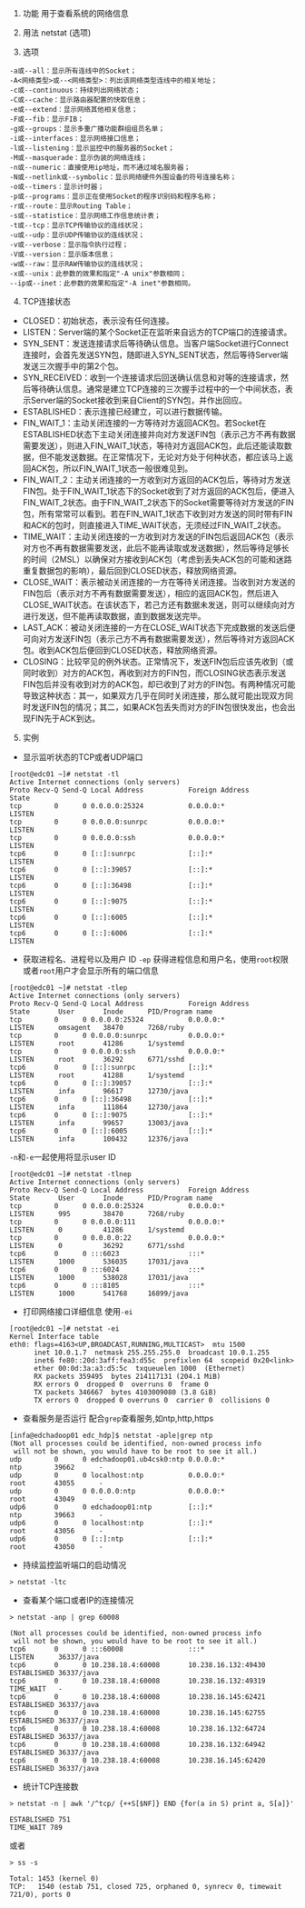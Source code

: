 1. 功能
用于查看系统的网络信息

2. 用法
netstat (选项)

3. 选项
```
-a或--all：显示所有连线中的Socket；
-A<网络类型>或--<网络类型>：列出该网络类型连线中的相关地址；
-c或--continuous：持续列出网络状态；
-C或--cache：显示路由器配置的快取信息；
-e或--extend：显示网络其他相关信息；
-F或--fib：显示FIB；
-g或--groups：显示多重广播功能群组组员名单；
-i或--interfaces：显示网络接口信息；
-l或--listening：显示监控中的服务器的Socket；
-M或--masquerade：显示伪装的网络连线；
-n或--numeric：直接使用ip地址，而不通过域名服务器；
-N或--netlink或--symbolic：显示网络硬件外围设备的符号连接名称；
-o或--timers：显示计时器；
-p或--programs：显示正在使用Socket的程序识别码和程序名称；
-r或--route：显示Routing Table；
-s或--statistice：显示网络工作信息统计表；
-t或--tcp：显示TCP传输协议的连线状况；
-u或--udp：显示UDP传输协议的连线状况；
-v或--verbose：显示指令执行过程；
-V或--version：显示版本信息；
-w或--raw：显示RAW传输协议的连线状况；
-x或--unix：此参数的效果和指定"-A unix"参数相同；
--ip或--inet：此参数的效果和指定"-A inet"参数相同。
```
4. TCP连接状态
- CLOSED：初始状态，表示没有任何连接。
- LISTEN：Server端的某个Socket正在监听来自远方的TCP端口的连接请求。
- SYN_SENT：发送连接请求后等待确认信息。当客户端Socket进行Connect连接时，会首先发送SYN包，随即进入SYN_SENT状态，然后等待Server端发送三次握手中的第2个包。
- SYN_RECEIVED：收到一个连接请求后回送确认信息和对等的连接请求，然后等待确认信息。通常是建立TCP连接的三次握手过程中的一个中间状态，表示Server端的Socket接收到来自Client的SYN包，并作出回应。
- ESTABLISHED：表示连接已经建立，可以进行数据传输。
- FIN_WAIT_1：主动关闭连接的一方等待对方返回ACK包。若Socket在ESTABLISHED状态下主动关闭连接并向对方发送FIN包（表示己方不再有数据需要发送），则进入FIN_WAIT_1状态，等待对方返回ACK包，此后还能读取数据，但不能发送数据。在正常情况下，无论对方处于何种状态，都应该马上返回ACK包，所以FIN_WAIT_1状态一般很难见到。
- FIN_WAIT_2：主动关闭连接的一方收到对方返回的ACK包后，等待对方发送FIN包。处于FIN_WAIT_1状态下的Socket收到了对方返回的ACK包后，便进入FIN_WAIT_2状态。由于FIN_WAIT_2状态下的Socket需要等待对方发送的FIN包，所有常常可以看到。若在FIN_WAIT_1状态下收到对方发送的同时带有FIN和ACK的包时，则直接进入TIME_WAIT状态，无须经过FIN_WAIT_2状态。
- TIME_WAIT：主动关闭连接的一方收到对方发送的FIN包后返回ACK包（表示对方也不再有数据需要发送，此后不能再读取或发送数据），然后等待足够长的时间（2MSL）以确保对方接收到ACK包（考虑到丢失ACK包的可能和迷路重复数据包的影响），最后回到CLOSED状态，释放网络资源。
- CLOSE_WAIT：表示被动关闭连接的一方在等待关闭连接。当收到对方发送的FIN包后（表示对方不再有数据需要发送），相应的返回ACK包，然后进入CLOSE_WAIT状态。在该状态下，若己方还有数据未发送，则可以继续向对方进行发送，但不能再读取数据，直到数据发送完毕。
- LAST_ACK：被动关闭连接的一方在CLOSE_WAIT状态下完成数据的发送后便可向对方发送FIN包（表示己方不再有数据需要发送），然后等待对方返回ACK包。收到ACK包后便回到CLOSED状态，释放网络资源。
- CLOSING：比较罕见的例外状态。正常情况下，发送FIN包后应该先收到（或同时收到）对方的ACK包，再收到对方的FIN包，而CLOSING状态表示发送FIN包后并没有收到对方的ACK包，却已收到了对方的FIN包。有两种情况可能导致这种状态：其一，如果双方几乎在同时关闭连接，那么就可能出现双方同时发送FIN包的情况；其二，如果ACK包丢失而对方的FIN包很快发出，也会出现FIN先于ACK到达。


5. 实例
 - 显示监听状态的TCP或者UDP端口
 ```
 [root@edc01 ~]# netstat -tl
 Active Internet connections (only servers)
 Proto Recv-Q Send-Q Local Address           Foreign Address         State      
 tcp        0      0 0.0.0.0:25324           0.0.0.0:*               LISTEN     
 tcp        0      0 0.0.0.0:sunrpc          0.0.0.0:*               LISTEN     
 tcp        0      0 0.0.0.0:ssh             0.0.0.0:*               LISTEN     
 tcp6       0      0 [::]:sunrpc             [::]:*                  LISTEN     
 tcp6       0      0 [::]:39057              [::]:*                  LISTEN     
 tcp6       0      0 [::]:36498              [::]:*                  LISTEN     
 tcp6       0      0 [::]:9075               [::]:*                  LISTEN     
 tcp6       0      0 [::]:6005               [::]:*                  LISTEN     
 tcp6       0      0 [::]:6006               [::]:*                  LISTEN       
 ```

  - 获取进程名、进程号以及用户 ID
  `-ep` 获得进程信息和用户名，使用`root`权限或者`root`用户才会显示所有的端口信息
  ```
  [root@edc01 ~]# netstat -tlep
  Active Internet connections (only servers)
  Proto Recv-Q Send-Q Local Address           Foreign Address         State       User       Inode      PID/Program name    
  tcp        0      0 0.0.0.0:25324           0.0.0.0:*               LISTEN      omsagent   38470      7268/ruby           
  tcp        0      0 0.0.0.0:sunrpc          0.0.0.0:*               LISTEN      root       41286      1/systemd           
  tcp        0      0 0.0.0.0:ssh             0.0.0.0:*               LISTEN      root       36292      6771/sshd           
  tcp6       0      0 [::]:sunrpc             [::]:*                  LISTEN      root       41288      1/systemd           
  tcp6       0      0 [::]:39057              [::]:*                  LISTEN      infa       96617      12730/java          
  tcp6       0      0 [::]:36498              [::]:*                  LISTEN      infa       111864     12730/java          
  tcp6       0      0 [::]:9075               [::]:*                  LISTEN      infa       99657      13003/java          
  tcp6       0      0 [::]:6005               [::]:*                  LISTEN      infa       100432     12376/java    
  ```

  `-n`和`-e`一起使用将显示user ID
  ```
  [root@edc01 ~]# netstat -tlnep
Active Internet connections (only servers)
Proto Recv-Q Send-Q Local Address           Foreign Address         State       User       Inode      PID/Program name    
tcp        0      0 0.0.0.0:25324           0.0.0.0:*               LISTEN      995        38470      7268/ruby           
tcp        0      0 0.0.0.0:111             0.0.0.0:*               LISTEN      0          41286      1/systemd           
tcp        0      0 0.0.0.0:22              0.0.0.0:*               LISTEN      0          36292      6771/sshd           
tcp6       0      0 :::6023                 :::*                    LISTEN      1000       536035     17031/java          
tcp6       0      0 :::6024                 :::*                    LISTEN      1000       538028     17031/java          
tcp6       0      0 :::8105                 :::*                    LISTEN      1000       541768     16899/java  
  ```
  - 打印网络接口详细信息
  使用`-ei`
  ```
  [root@edc01 ~]# netstat -ei
Kernel Interface table
  eth0: flags=4163<UP,BROADCAST,RUNNING,MULTICAST>  mtu 1500
        inet 10.0.1.7  netmask 255.255.255.0  broadcast 10.0.1.255
        inet6 fe80::20d:3aff:fea3:d55c  prefixlen 64  scopeid 0x20<link>
        ether 00:0d:3a:a3:d5:5c  txqueuelen 1000  (Ethernet)
        RX packets 359495  bytes 214117131 (204.1 MiB)
        RX errors 0  dropped 0  overruns 0  frame 0
        TX packets 346667  bytes 4103009080 (3.8 GiB)
        TX errors 0  dropped 0 overruns 0  carrier 0  collisions 0
  ```

  - 查看服务是否运行
配合`grep`查看服务,如ntp,http,https
```
[infa@edchadoop01 edc_hdp]$ netstat -aple|grep ntp
(Not all processes could be identified, non-owned process info
 will not be shown, you would have to be root to see it all.)
udp        0      0 edchadoop01.ub4csk0:ntp 0.0.0.0:*                           ntp        39662      -                   
udp        0      0 localhost:ntp           0.0.0.0:*                           root       43055      -                   
udp        0      0 0.0.0.0:ntp             0.0.0.0:*                           root       43049      -                   
udp6       0      0 edchadoop01:ntp         [::]:*                              ntp        39663      -                   
udp6       0      0 localhost:ntp           [::]:*                              root       43056      -                   
udp6       0      0 [::]:ntp                [::]:*                              root       43050      -                   
```
- 持续监控监听端口的启动情况
```
> netstat -ltc
```
- 查看某个端口或者IP的连接情况
```
> netstat -anp | grep 60008

(Not all processes could be identified, non-owned process info
 will not be shown, you would have to be root to see it all.)
tcp6       0      0 :::60008                :::*                    LISTEN      36337/java          
tcp6       0      0 10.238.18.4:60008       10.238.16.132:49430     ESTABLISHED 36337/java          
tcp6       0      0 10.238.18.4:60008       10.238.16.132:49319     TIME_WAIT   -                   
tcp6       0      0 10.238.18.4:60008       10.238.16.145:62421     ESTABLISHED 36337/java          
tcp6       0      0 10.238.18.4:60008       10.238.16.145:62755     ESTABLISHED 36337/java          
tcp6       0      0 10.238.18.4:60008       10.238.16.132:64724     ESTABLISHED 36337/java          
tcp6       0      0 10.238.18.4:60008       10.238.16.132:64942     ESTABLISHED 36337/java          
tcp6       0      0 10.238.18.4:60008       10.238.16.145:62420     ESTABLISHED 36337/java
```
- 统计TCP连接数

```
> netstat -n | awk '/^tcp/ {++S[$NF]} END {for(a in S) print a, S[a]}'

ESTABLISHED 751
TIME_WAIT 789

```
或者
```
> ss -s

Total: 1453 (kernel 0)
TCP:   1540 (estab 751, closed 725, orphaned 0, synrecv 0, timewait 721/0), ports 0

```


